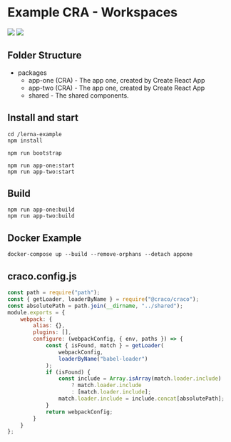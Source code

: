 # Example CRA - Workspaces
![](https://i.imgur.com/9BI6b0m.png)
![](https://github.com/claudiohilario/lerna-workspaces-cra/blob/master/example_dev.gif)
## Folder Structure
- packages
  - app-one (CRA) - The app one, created by Create React App
  - app-two (CRA) - The app one, created by Create React App
  - shared - The shared components.
  
## Install and start

```
cd /lerna-example
npm install

npm run bootstrap

npm run app-one:start
npm run app-two:start
```

## Build
```
npm run app-one:build
npm run app-two:build
```

## Docker Example
```
docker-compose up --build --remove-orphans --detach appone
```

## craco.config.js

```js
const path = require("path");
const { getLoader, loaderByName } = require("@craco/craco");
const absolutePath = path.join(__dirname, "../shared");
module.exports = {
    webpack: {
        alias: {},
        plugins: [],
        configure: (webpackConfig, { env, paths }) => {
            const { isFound, match } = getLoader(
                webpackConfig,
                loaderByName("babel-loader")
            );
            if (isFound) {
                const include = Array.isArray(match.loader.include)
                    ? match.loader.include
                    : [match.loader.include];
                match.loader.include = include.concat[absolutePath];
            }
            return webpackConfig;
        }
    }
};
```
